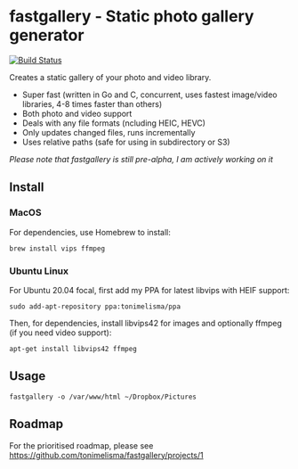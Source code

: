 # fastgallery - Static photo gallery generator

[![Build Status](https://travis-ci.com/tonimelisma/fastgallery.svg?branch=master)](https://travis-ci.com/tonimelisma/fastgallery)

Creates a static gallery of your photo and video library.

- Super fast (written in Go and C, concurrent, uses fastest image/video libraries, 4-8 times faster than others)
- Both photo and video support
- Deals with any file formats (ncluding HEIC, HEVC)
- Only updates changed files, runs incrementally
- Uses relative paths (safe for using in subdirectory or S3)

*Please note that fastgallery is still pre-alpha, I am actively working on it*

## Install

### MacOS

For dependencies, use Homebrew to install:

`brew install vips ffmpeg`

### Ubuntu Linux

For Ubuntu 20.04 focal, first add my PPA for latest libvips with HEIF support:

`sudo add-apt-repository ppa:tonimelisma/ppa`

Then, for dependencies, install libvips42 for images and optionally ffmpeg (if you need video support):

`apt-get install libvips42 ffmpeg`

## Usage

`fastgallery -o /var/www/html ~/Dropbox/Pictures`

## Roadmap

For the prioritised roadmap, please see https://github.com/tonimelisma/fastgallery/projects/1
